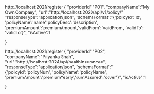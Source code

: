 http://localhost:2021/register
{
	"providerId":"P01",
	"companyName":"My Own Company",
	"url":"http://localhost:2020/api/v1/policy/",
	"responseType":"application/json",
	"schemaFormat":"{'policyId':'id', 'policyName':'name','policyDesc':'description', 'premiumAmount':'premiumAmount','validFrom':'validFrom', 'validTo': 'validTo'}",
	"isActive":1
	
}


http://localhost:2021/register
{
	"providerId":"P02",
	"companyName":"Priyanka Shah",
	"url":"http://localhost:2024/api/healthInsurances",
	"responseType":"application/json",
	"schemaFormat":"{'policyId':'policyNum', 'policyName':'policyName', 'premiumAmount':'premiumYearly','sumAssured':'cover'}",
	"isActive":1
	
}
